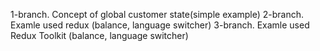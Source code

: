 1-branch. Сoncept of global customer state(simple example)
2-branch. Examle used redux (balance, language switcher)
3-branch. Examle used Redux Toolkit (balance, language switcher)